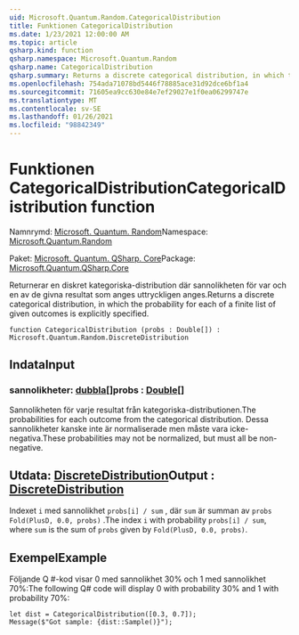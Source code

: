 ```yaml
---
uid: Microsoft.Quantum.Random.CategoricalDistribution
title: Funktionen CategoricalDistribution
ms.date: 1/23/2021 12:00:00 AM
ms.topic: article
qsharp.kind: function
qsharp.namespace: Microsoft.Quantum.Random
qsharp.name: CategoricalDistribution
qsharp.summary: Returns a discrete categorical distribution, in which the probability for each of a finite list of given outcomes is explicitly specified.
ms.openlocfilehash: 754ada71078bd5446f78885ace31d92dce6bf1a4
ms.sourcegitcommit: 71605ea9cc630e84e7ef29027e1f0ea06299747e
ms.translationtype: MT
ms.contentlocale: sv-SE
ms.lasthandoff: 01/26/2021
ms.locfileid: "98842349"
---
```

# <a name="categoricaldistribution-function"></a><span data-ttu-id="7ea49-102">Funktionen CategoricalDistribution</span><span class="sxs-lookup"><span data-stu-id="7ea49-102">CategoricalDistribution function</span></span>

<span data-ttu-id="7ea49-103">Namnrymd: [Microsoft. Quantum. Random](xref:Microsoft.Quantum.Random)</span><span class="sxs-lookup"><span data-stu-id="7ea49-103">Namespace: [Microsoft.Quantum.Random](xref:Microsoft.Quantum.Random)</span></span>

<span data-ttu-id="7ea49-104">Paket: [Microsoft. Quantum. QSharp. Core](https://nuget.org/packages/Microsoft.Quantum.QSharp.Core)</span><span class="sxs-lookup"><span data-stu-id="7ea49-104">Package: [Microsoft.Quantum.QSharp.Core](https://nuget.org/packages/Microsoft.Quantum.QSharp.Core)</span></span>


<span data-ttu-id="7ea49-105">Returnerar en diskret kategoriska-distribution där sannolikheten för var och en av de givna resultat som anges uttryckligen anges.</span><span class="sxs-lookup"><span data-stu-id="7ea49-105">Returns a discrete categorical distribution, in which the probability for each of a finite list of given outcomes is explicitly specified.</span></span>

```qsharp
function CategoricalDistribution (probs : Double[]) : Microsoft.Quantum.Random.DiscreteDistribution
```


## <a name="input"></a><span data-ttu-id="7ea49-106">Indata</span><span class="sxs-lookup"><span data-stu-id="7ea49-106">Input</span></span>

### <a name="probs--double"></a><span data-ttu-id="7ea49-107">sannolikheter: [dubbla](xref:microsoft.quantum.lang-ref.double)[]</span><span class="sxs-lookup"><span data-stu-id="7ea49-107">probs : [Double](xref:microsoft.quantum.lang-ref.double)[]</span></span>

<span data-ttu-id="7ea49-108">Sannolikheten för varje resultat från kategoriska-distributionen.</span><span class="sxs-lookup"><span data-stu-id="7ea49-108">The probabilities for each outcome from the categorical distribution.</span></span>
<span data-ttu-id="7ea49-109">Dessa sannolikheter kanske inte är normaliserade men måste vara icke-negativa.</span><span class="sxs-lookup"><span data-stu-id="7ea49-109">These probabilities may not be normalized, but must all be non-negative.</span></span>



## <a name="output--discretedistribution"></a><span data-ttu-id="7ea49-110">Utdata: [DiscreteDistribution](xref:Microsoft.Quantum.Random.DiscreteDistribution)</span><span class="sxs-lookup"><span data-stu-id="7ea49-110">Output : [DiscreteDistribution](xref:Microsoft.Quantum.Random.DiscreteDistribution)</span></span>

<span data-ttu-id="7ea49-111">Indexet `i` med sannolikhet `probs[i] / sum` , där `sum` är summan av `probs` `Fold(PlusD, 0.0, probs)` .</span><span class="sxs-lookup"><span data-stu-id="7ea49-111">The index `i` with probability `probs[i] / sum`, where `sum` is the sum of `probs` given by `Fold(PlusD, 0.0, probs)`.</span></span>

## <a name="example"></a><span data-ttu-id="7ea49-112">Exempel</span><span class="sxs-lookup"><span data-stu-id="7ea49-112">Example</span></span>

<span data-ttu-id="7ea49-113">Följande Q #-kod visar 0 med sannolikhet 30% och 1 med sannolikhet 70%:</span><span class="sxs-lookup"><span data-stu-id="7ea49-113">The following Q# code will display 0 with probability 30% and 1 with probability 70%:</span></span>

```qsharp
let dist = CategoricalDistribution([0.3, 0.7]);
Message($"Got sample: {dist::Sample()}");
```